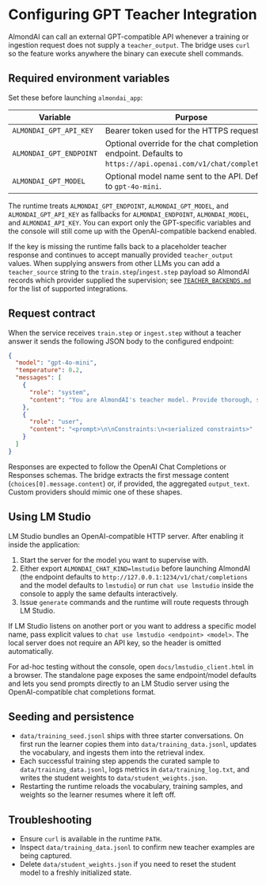# Configuring GPT Teacher Integration

AlmondAI can call an external GPT-compatible API whenever a training or ingestion
request does not supply a `teacher_output`. The bridge uses `curl` so the feature
works anywhere the binary can execute shell commands.

## Required environment variables

Set these before launching `almondai_app`:

| Variable | Purpose | Example |
| --- | --- | --- |
| `ALMONDAI_GPT_API_KEY` | Bearer token used for the HTTPS request. | `export ALMONDAI_GPT_API_KEY="sk-..."` |
| `ALMONDAI_GPT_ENDPOINT` | Optional override for the chat completions endpoint. Defaults to `https://api.openai.com/v1/chat/completions`. | `export ALMONDAI_GPT_ENDPOINT="https://api.openai.com/v1/chat/completions"` |
| `ALMONDAI_GPT_MODEL` | Optional model name sent to the API. Defaults to `gpt-4o-mini`. | `export ALMONDAI_GPT_MODEL="gpt-4o-mini"` |

The runtime treats `ALMONDAI_GPT_ENDPOINT`, `ALMONDAI_GPT_MODEL`, and
`ALMONDAI_GPT_API_KEY` as fallbacks for `ALMONDAI_ENDPOINT`,
`ALMONDAI_MODEL`, and `ALMONDAI_API_KEY`. You can export only the GPT-specific
variables and the console will still come up with the OpenAI-compatible backend
enabled.

If the key is missing the runtime falls back to a placeholder teacher response and
continues to accept manually provided `teacher_output` values. When supplying
answers from other LLMs you can add a `teacher_source` string to the
`train.step`/`ingest.step` payload so AlmondAI records which provider supplied
the supervision; see [`TEACHER_BACKENDS.md`](TEACHER_BACKENDS.md) for the list of
supported integrations.

## Request contract

When the service receives `train.step` or `ingest.step` without a teacher answer it
sends the following JSON body to the configured endpoint:

```json
{
  "model": "gpt-4o-mini",
  "temperature": 0.2,
  "messages": [
    {
      "role": "system",
      "content": "You are AlmondAI's teacher model. Provide thorough, safe answers suitable for fine-tuning."
    },
    {
      "role": "user",
      "content": "<prompt>\n\nConstraints:\n<serialized constraints>"
    }
  ]
}
```

Responses are expected to follow the OpenAI Chat Completions or Responses schemas.
The bridge extracts the first message content (`choices[0].message.content`) or, if
provided, the aggregated `output_text`. Custom providers should mimic one of these
shapes.

## Using LM Studio

LM Studio bundles an OpenAI-compatible HTTP server. After enabling it inside the
application:

1. Start the server for the model you want to supervise with.
2. Either export `ALMONDAI_CHAT_KIND=lmstudio` before launching AlmondAI (the
   endpoint defaults to `http://127.0.0.1:1234/v1/chat/completions` and the model
   defaults to `lmstudio`) or run `chat use lmstudio` inside the console to apply
   the same defaults interactively.
3. Issue `generate` commands and the runtime will route requests through LM
   Studio.

If LM Studio listens on another port or you want to address a specific model
name, pass explicit values to `chat use lmstudio <endpoint> <model>`. The local
server does not require an API key, so the header is omitted automatically.

For ad-hoc testing without the console, open `docs/lmstudio_client.html` in a
browser. The standalone page exposes the same endpoint/model defaults and lets
you send prompts directly to an LM Studio server using the OpenAI-compatible
chat completions format.

## Seeding and persistence

* `data/training_seed.jsonl` ships with three starter conversations. On first run the
  learner copies them into `data/training_data.jsonl`, updates the vocabulary, and
  ingests them into the retrieval index.
* Each successful training step appends the curated sample to
  `data/training_data.jsonl`, logs metrics in `data/training_log.txt`, and writes the
  student weights to `data/student_weights.json`.
* Restarting the runtime reloads the vocabulary, training samples, and weights so the
  learner resumes where it left off.

## Troubleshooting

* Ensure `curl` is available in the runtime `PATH`.
* Inspect `data/training_data.jsonl` to confirm new teacher examples are being
  captured.
* Delete `data/student_weights.json` if you need to reset the student model to a
  freshly initialized state.
